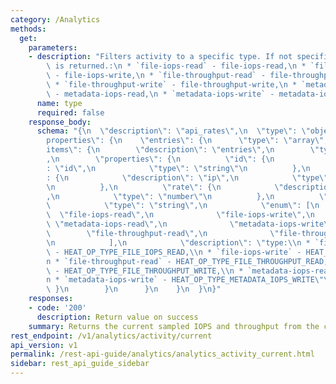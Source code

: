```yaml
---
category: /Analytics
methods:
  get:
    parameters:
    - description: "Filters activity to a specific type. If not specified, all activity\
        \ is returned.:\n * `file-iops-read` - file-iops-read,\n * `file-iops-write`\
        \ - file-iops-write,\n * `file-throughput-read` - file-throughput-read,\n\
        \ * `file-throughput-write` - file-throughput-write,\n * `metadata-iops-read`\
        \ - metadata-iops-read,\n * `metadata-iops-write` - metadata-iops-write"
      name: type
      required: false
    response_body:
      schema: "{\n  \"description\": \"api_rates\",\n  \"type\": \"object\",\n  \"\
        properties\": {\n    \"entries\": {\n      \"type\": \"array\",\n      \"\
        items\": {\n        \"description\": \"entries\",\n        \"type\": \"object\"\
        ,\n        \"properties\": {\n          \"id\": {\n            \"description\"\
        : \"id\",\n            \"type\": \"string\"\n          },\n          \"ip\"\
        : {\n            \"description\": \"ip\",\n            \"type\": \"string\"\
        \n          },\n          \"rate\": {\n            \"description\": \"rate\"\
        ,\n            \"type\": \"number\"\n          },\n          \"type\": {\n\
        \            \"type\": \"string\",\n            \"enum\": [\n            \
        \  \"file-iops-read\",\n              \"file-iops-write\",\n             \
        \ \"metadata-iops-read\",\n              \"metadata-iops-write\",\n      \
        \        \"file-throughput-read\",\n              \"file-throughput-write\"\
        \n            ],\n            \"description\": \"type:\\n * `file-iops-read`\
        \ - HEAT_OP_TYPE_FILE_IOPS_READ,\\n * `file-iops-write` - HEAT_OP_TYPE_FILE_IOPS_WRITE,\\\
        n * `file-throughput-read` - HEAT_OP_TYPE_FILE_THROUGHPUT_READ,\\n * `file-throughput-write`\
        \ - HEAT_OP_TYPE_FILE_THROUGHPUT_WRITE,\\n * `metadata-iops-read` - HEAT_OP_TYPE_METADATA_IOPS_READ,\\\
        n * `metadata-iops-write` - HEAT_OP_TYPE_METADATA_IOPS_WRITE\"\n         \
        \ }\n        }\n      }\n    }\n  }\n}"
    responses:
    - code: '200'
      description: Return value on success
    summary: Returns the current sampled IOPS and throughput from the cluster.
rest_endpoint: /v1/analytics/activity/current
api_version: v1
permalink: /rest-api-guide/analytics/analytics_activity_current.html
sidebar: rest_api_guide_sidebar
---
```

